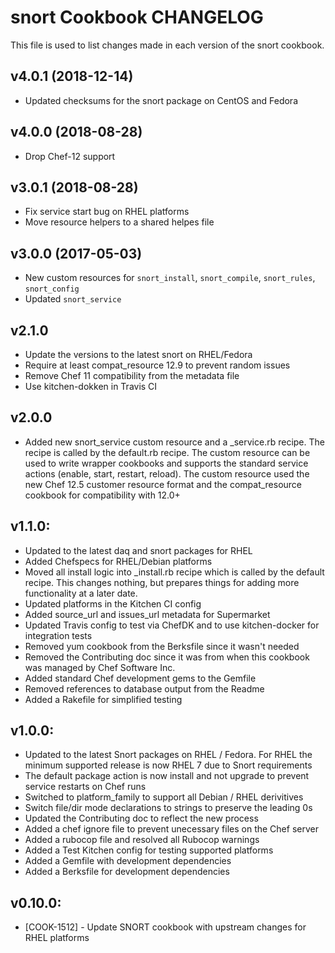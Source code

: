 # snort Cookbook CHANGELOG

This file is used to list changes made in each version of the snort cookbook.

## v4.0.1 (2018-12-14)

- Updated checksums for the snort package on CentOS and Fedora

## v4.0.0 (2018-08-28)

- Drop Chef-12 support

## v3.0.1 (2018-08-28)

- Fix service start bug on RHEL platforms
- Move resource helpers to a shared helpes file

## v3.0.0 (2017-05-03)

- New custom resources for `snort_install`, `snort_compile`, `snort_rules`, `snort_config`
- Updated `snort_service`

## v2.1.0

- Update the versions to the latest snort on RHEL/Fedora
- Require at least compat_resource 12.9 to prevent random issues
- Remove Chef 11 compatibility from the metadata file
- Use kitchen-dokken in Travis CI

## v2.0.0

- Added new snort_service custom resource and a _service.rb recipe. The recipe is called by the default.rb recipe. The custom resource can be used to write wrapper cookbooks and supports the standard service actions (enable, start, restart, reload). The custom resource used the new Chef 12.5 customer resource format and the compat_resource cookbook for compatibility with 12.0+

## v1.1.0:

- Updated to the latest daq and snort packages for RHEL
- Added Chefspecs for RHEL/Debian platforms
- Moved all install logic into _install.rb recipe which is called by the default recipe. This changes nothing, but prepares things for adding more functionality at a later date.
- Updated platforms in the Kitchen CI config
- Added source_url and issues_url metadata for Supermarket
- Updated Travis config to test via ChefDK and to use kitchen-docker for integration tests
- Removed yum cookbook from the Berksfile since it wasn't needed
- Removed the Contributing doc since it was from when this cookbook was managed by Chef Software Inc.
- Added standard Chef development gems to the Gemfile
- Removed references to database output from the Readme
- Added a Rakefile for simplified testing

## v1.0.0:

- Updated to the latest Snort packages on RHEL / Fedora. For RHEL the minimum supported release is now RHEL 7 due to Snort requirements
- The default package action is now install and not upgrade to prevent service restarts on Chef runs
- Switched to platform_family to support all Debian / RHEL derivitives
- Switch file/dir mode declarations to strings to preserve the leading 0s
- Updated the Contributing doc to reflect the new process
- Added a chef ignore file to prevent unecessary files on the Chef server
- Added a rubocop file and resolved all Rubocop warnings
- Added a Test Kitchen config for testing supported platforms
- Added a Gemfile with development dependencies
- Added a Berksfile for development dependencies

## v0.10.0:

- [COOK-1512] - Update SNORT cookbook with upstream changes for RHEL platforms
